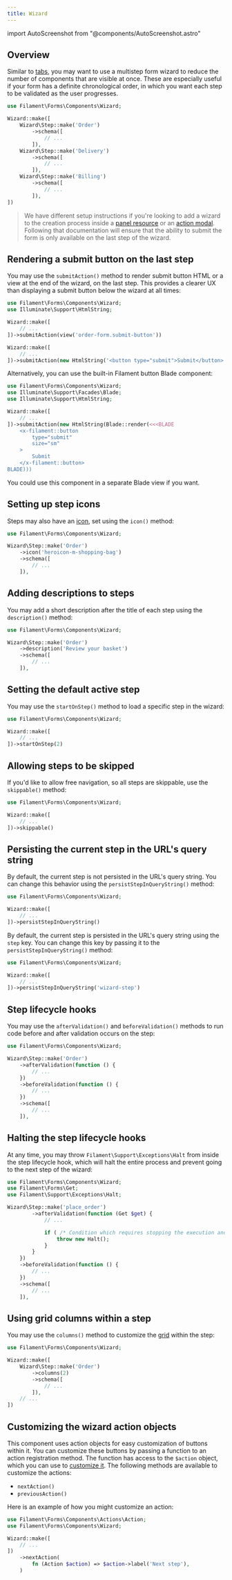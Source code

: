 ```yaml
---
title: Wizard
---
```

import AutoScreenshot from "@components/AutoScreenshot.astro"

## Overview

Similar to [tabs](tabs), you may want to use a multistep form wizard to reduce the number of components that are visible at once. These are especially useful if your form has a definite chronological order, in which you want each step to be validated as the user progresses.

```php
use Filament\Forms\Components\Wizard;

Wizard::make([
    Wizard\Step::make('Order')
        ->schema([
            // ...
        ]),
    Wizard\Step::make('Delivery')
        ->schema([
            // ...
        ]),
    Wizard\Step::make('Billing')
        ->schema([
            // ...
        ]),
])
```

<AutoScreenshot name="forms/layout/wizard/simple" alt="Wizard" version="3.x" />

> We have different setup instructions if you're looking to add a wizard to the creation process inside a [panel resource](../../panels/resources/creating-records#using-a-wizard) or an [action modal](../../actions/modals#using-a-wizard-as-a-modal-form). Following that documentation will ensure that the ability to submit the form is only available on the last step of the wizard.

## Rendering a submit button on the last step

You may use the `submitAction()` method to render submit button HTML or a view at the end of the wizard, on the last step. This provides a clearer UX than displaying a submit button below the wizard at all times:

```php
use Filament\Forms\Components\Wizard;
use Illuminate\Support\HtmlString;

Wizard::make([
    // ...
])->submitAction(view('order-form.submit-button'))

Wizard::make([
    // ...
])->submitAction(new HtmlString('<button type="submit">Submit</button>'))
```

Alternatively, you can use the built-in Filament button Blade component:

```php
use Filament\Forms\Components\Wizard;
use Illuminate\Support\Facades\Blade;
use Illuminate\Support\HtmlString;

Wizard::make([
    // ...
])->submitAction(new HtmlString(Blade::render(<<<BLADE
    <x-filament::button
        type="submit"
        size="sm"
    >
        Submit
    </x-filament::button>
BLADE)))
```

You could use this component in a separate Blade view if you want.

## Setting up step icons

Steps may also have an [icon](https://blade-ui-kit.com/blade-icons?set=1#search), set using the `icon()` method:

```php
use Filament\Forms\Components\Wizard;

Wizard\Step::make('Order')
    ->icon('heroicon-m-shopping-bag')
    ->schema([
        // ...
    ]),
```

<AutoScreenshot name="forms/layout/wizard/icons" alt="Wizard with step icons" version="3.x" />

## Adding descriptions to steps

You may add a short description after the title of each step using the `description()` method:

```php
use Filament\Forms\Components\Wizard;

Wizard\Step::make('Order')
    ->description('Review your basket')
    ->schema([
        // ...
    ]),
```

<AutoScreenshot name="forms/layout/wizard/descriptions" alt="Wizard with step descriptions" version="3.x" />

## Setting the default active step

You may use the `startOnStep()` method to load a specific step in the wizard:

```php
use Filament\Forms\Components\Wizard;

Wizard::make([
    // ...
])->startOnStep(2)
```

## Allowing steps to be skipped

If you'd like to allow free navigation, so all steps are skippable, use the `skippable()` method:

```php
use Filament\Forms\Components\Wizard;

Wizard::make([
    // ...
])->skippable()
```

## Persisting the current step in the URL's query string

By default, the current step is not persisted in the URL's query string. You can change this behavior using the `persistStepInQueryString()` method:

```php
use Filament\Forms\Components\Wizard;

Wizard::make([
    // ...
])->persistStepInQueryString()
```

By default, the current step is persisted in the URL's query string using the `step` key. You can change this key by passing it to the `persistStepInQueryString()` method:

```php
use Filament\Forms\Components\Wizard;

Wizard::make([
    // ...
])->persistStepInQueryString('wizard-step')
```

## Step lifecycle hooks

You may use the `afterValidation()` and `beforeValidation()` methods to run code before and after validation occurs on the step:

```php
use Filament\Forms\Components\Wizard;

Wizard\Step::make('Order')
    ->afterValidation(function () {
        // ...
    })
    ->beforeValidation(function () {
        // ...
    })
    ->schema([
        // ...
    ]),
```

## Halting the step lifecycle hooks

At any time, you may throw `Filament\Support\Exceptions\Halt` from inside the step lifecycle hook, which will halt the entire process and prevent going to the next step of the wizard:

```php
use Filament\Forms\Components\Wizard;
use Filament\Forms\Get;
use Filament\Support\Exceptions\Halt;

Wizard\Step::make('place_order')
        ->afterValidation(function (Get $get) {
            // ...

            if ( /* Condition which requires stopping the execution and staying on the current step */ ) {
                throw new Halt();
            }
        }
    })
    ->beforeValidation(function () {
        // ...
    })
    ->schema([
        // ...
    ]),
```

## Using grid columns within a step

You may use the `columns()` method to customize the [grid](grid) within the step:

```php
use Filament\Forms\Components\Wizard;

Wizard::make([
    Wizard\Step::make('Order')
        ->columns(2)
        ->schema([
            // ...
        ]),
    // ...
])
```

## Customizing the wizard action objects

This component uses action objects for easy customization of buttons within it. You can customize these buttons by passing a function to an action registration method. The function has access to the `$action` object, which you can use to [customize it](../../actions/trigger-button). The following methods are available to customize the actions:

- `nextAction()`
- `previousAction()`

Here is an example of how you might customize an action:

```php
use Filament\Forms\Components\Actions\Action;
use Filament\Forms\Components\Wizard;

Wizard::make([
    // ...
])
    ->nextAction(
        fn (Action $action) => $action->label('Next step'),
    )
```

